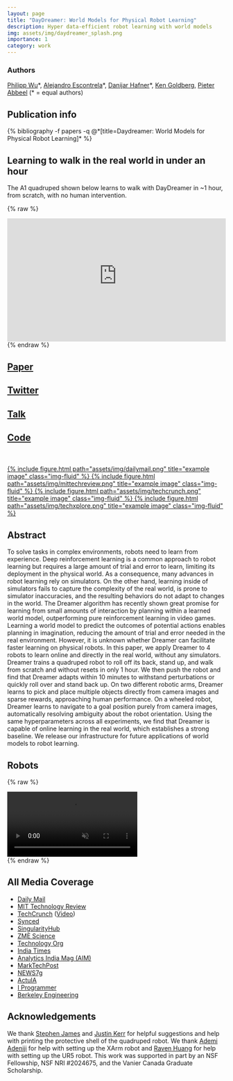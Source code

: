 ```yaml
---
layout: page
title: "DayDreamer: World Models for Physical Robot Learning"
description: Hyper data-efficient robot learning with world models
img: assets/img/daydreamer_splash.png
importance: 1
category: work
---
```

### Authors
<a href="https://twitter.com/philippswu">Philipp Wu</a>\*, <a href="https://twitter.com/aleescontrela">Alejandro Escontrela</a>\*, <a href="https://danijar.com/">Danijar Hafner</a>\*, <a href="https://goldberg.berkeley.edu/">Ken Goldberg</a>, <a  href="https://people.eecs.berkeley.edu/~pabbeel/">Pieter Abbeel</a> (\* = equal authors)

## Publication info
<div class="publications">
{% bibliography -f papers -q @*[title=Daydreamer: World Models for Physical Robot Learning]* %}
</div>

## Learning to walk in the real world in under an hour

The A1 quadruped shown below learns to walk with DayDreamer in ~1 hour, from scratch, with no human intervention.


{% raw %}
<p style="position: relative; text-align: center; height: 0; padding-bottom: 56.25%; margin-bottom: 0;">
<iframe frameborder="0" style="position: absolute; top: 0; left: 0; width: 100%; height: 100%; margin-bottom: -.5em" src="https://www.youtube-nocookie.com/embed/xAXvfVTgqr0?rel=0" allowfullscreen=""></iframe>
</p>
{% endraw %}


<br/>
<div class="row">
    <div class="text-center col-sm mt-3 mt-md-0">
        <h2><a href="https://arxiv.org/pdf/2206.14176.pdf">Paper</a></h2>
    </div>
    <div class="text-center col-sm mt-3 mt-md-0">
        <h2><a href="https://twitter.com/danijarh/status/1542170248706609152">Twitter</a></h2>
    </div>
    <div class="text-center col-sm mt-3 mt-md-0">
        <h2><a href="https://www.youtube.com/watch?v=A6Rg0qRwTYs">Talk</a></h2>
    </div>
    <div class="text-center col-sm mt-3 mt-md-0">
        <h2><a href="https://github.com/danijar/daydreamer">Code</a></h2>
    </div>
</div>

<br/>
<br/>
<div class="row justify-content-sm-center">
    <!-- <a href="#" class="btn btn-primary stretched-link">Go somewhere</a> -->
    <a href="https://www.dailymail.co.uk/sciencetech/article-11024615/Robot-dog-walk-ONE-hour-training-scientists-hope-play-fetch-future.html" class="col-sm-2 mt-3 mt-md-0">
        {% include figure.html path="assets/img/dailymail.png" title="example image" class="img-fluid" %}
    </a>
    <a href="https://www.technologyreview.com/2022/07/18/1056059/robot-dog-ai-reinforcement/" class="col-sm-2 mt-3 mt-md-0">
        {% include figure.html path="assets/img/mittechreview.png" title="example image" class="img-fluid" %}
    </a>
    <a href="https://techcrunch.com/2022/07/21/berkeley-shows-off-accelerated-learning-that-puts-robots-on-their-feet-in-minutes/" class="col-sm-2 mt-3 mt-md-0">
        {% include figure.html path="assets/img/techcrunch.png" title="example image" class="img-fluid" %}
    </a>
    <a href="https://techxplore.com/news/2022-07-daydreamer-algorithm-quickly-robots-behaviors.html" class="col-sm-2 mt-3 mt-md-0">
        {% include figure.html path="assets/img/techxplore.png" title="example image" class="img-fluid" %}
    </a>
</div>

## Abstract

To solve tasks in complex environments, robots need to learn from experience.
Deep reinforcement learning is a common approach to robot learning but requires
a large amount of trial and error to learn, limiting its deployment in the
physical world. As a consequence, many advances in robot learning rely on
simulators. On the other hand, learning inside of simulators fails to capture
the complexity of the real world, is prone to simulator inaccuracies, and the
resulting behaviors do not adapt to changes in the world. The Dreamer algorithm
has recently shown great promise for learning from small amounts of interaction
by planning within a learned world model, outperforming pure reinforcement
learning in video games. Learning a world model to predict the outcomes of
potential actions enables planning in imagination, reducing the amount of trial
and error needed in the real environment. However, it is unknown whether
Dreamer can facilitate faster learning on physical robots. In this paper, we
apply Dreamer to 4 robots to learn online and directly in the real world,
without any simulators. Dreamer trains a quadruped robot to roll off its back,
stand up, and walk from scratch and without resets in only 1 hour. We then push
the robot and find that Dreamer adapts within 10 minutes to withstand
perturbations or quickly roll over and stand back up. On two different robotic
arms, Dreamer learns to pick and place multiple objects directly from camera
images and sparse rewards, approaching human performance. On a wheeled robot,
Dreamer learns to navigate to a goal position purely from camera images,
automatically resolving ambiguity about the robot orientation. Using the same
hyperparameters across all experiments, we find that Dreamer is capable of
online learning in the real world, which establishes a strong baseline. We
release our infrastructure for future applications of world models to robot
learning.

## Robots

{% raw %}
<div class="embed-responsive embed-responsive-21by9">
<video autoplay="" muted="" loop=""><source src="/assets/vid/robots.mp4"></video>
</div>
{% endraw %}

## All Media Coverage

<ul>
  <li><a href="https://www.dailymail.co.uk/sciencetech/article-11024615/Robot-dog-walk-ONE-hour-training-scientists-hope-play-fetch-future.html">Daily Mail</a></li>
  <li><a href="https://www.technologyreview.com/2022/07/18/1056059/robot-dog-ai-reinforcement/">MIT Technology Review</a></li>
  <li><a href="https://techcrunch.com/2022/07/21/berkeley-shows-off-accelerated-learning-that-puts-robots-on-their-feet-in-minutes/">TechCrunch</a> (<a href="https://www.youtube.com/watch?v=h8AUJwPdTIE">Video</a>)</li>
  <li><a href="https://syncedreview.com/2022/07/04/learning-without-simulations-uc-berkeleys-daydreamer-establishes-a-strong-baseline-for-real-world-robotic-training/">Synced</a></li>
  <li><a href="https://singularityhub.com/2022/08/08/this-robot-dog-has-an-ai-brain-and-taught-itself-to-walk-in-just-an-hour/">SingularityHub</a></li>
  <li><a href="https://www.zmescience.com/science/robot-teaches-itself-to-walk-235242/">ZME Science</a></li>
  <li><a href="https://www.technology.org/2022/06/29/daydreamer-world-models-for-physical-robot-learning/">Technology Org</a></li>
  <li><a href="https://www.indiatimes.com/technology/science-and-future/robot-dog-taught-itself-how-to-walk-575118.html">India Times</a></li>
  <li><a href="https://analyticsindiamag.com/this-robot-used-dreamer-algorithm-to-learn-walking-in-60-minutes/">Analytics India Mag (AIM)</a></li>
  <li><a href="https://www.marktechpost.com/2022/07/05/uc-berkeley-researchers-use-a-dreamer-world-model-to-train-a-variety-of-real-world-robots-to-learn-from-experience/">MarkTechPost</a></li>
  <li><a href="https://news7g.com/daydreamer-world-model-for-learning-robot-physics/">NEWS7g</a></li>
  <li><a href="https://www.actuia.com/actualite/daydreamer-former-les-robots-dans-le-monde-reel-grace-a-lapprentissage-par-renforcement-en-ligne/">ActuIA</a></li>
  <li><a href="https://www.i-programmer.info/news/105-artificial-intelligence/15646-robot-dog-from-rolling-on-floor-to-walking-in-1-hour.html">I Programmer</a></li>
  <li><a href="https://engineering.berkeley.edu/news/2022/10/step-by-step/">Berkeley Engineering</a></li>
</ul>


## Acknowledgements
We thank <a href="https://stepjam.github.io/">Stephen James</a> and <a href="https://kerrj.github.io/">Justin Kerr</a> for helpful suggestions and help with
printing the protective shell of the quadruped robot. We thank <a href="https://www.linkedin.com/in/ademi-adeniji">Ademi Adeniji</a> for help with setting up
the XArm robot and <a href="https://twitter.com/ravenhuang4?lang=en">Raven Huang</a> for help with setting up the UR5 robot. This work was supported
in part by an NSF Fellowship, NSF NRI #2024675, and the Vanier Canada Graduate Scholarship.

